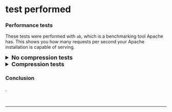 # test performed
### Performance tests

These tests were performed with `ab`, which is a benchmarking tool Apache has. This shows you how many requests per second your Apache installation is capable of serving.


<details>
    <summary style="font-size: 18px"><b>No compression tests</b></summary><br/>

### Parameters:

* `-k` : Enable the HTTP KeepAlive  feature,  i.e.,  perform  multiple  requests within one HTTP session. Default is no KeepAlive.

* `-c` (concurrency): Number of multiple requests to perform at a time Default is one request at a time.

* `-n` (requests): Number of requests to perform for the benchmarking session. The default is to just perform a single request which usually leads  to  non-repre‐ sentative benchmarking results.



### 100 users and 1000 requests


<details>
    <summary><b>Index page with TLS1.3</b></summary><br/>

Extra Parameters:

* `-f` (protocol): Specify SSL/TLS protocol (SSL2, TLS1, TLS1.1, TLS1.2, TLS1.3 or ALL)


```bash
ab -k -f TLS1.3 -c 100 -n 1000 https://leogamer644.com
```
</details>

<details>
    <summary><b>Logo.png image (301KB)</b></summary><br/>

```bash
ab -k -c 100 -n 1000 https://leogamer644.com/files/logo.png
```

</details>

<details>
    <summary><b>Admin page</b></summary><br/>

It cant be done as I use php for authentication... but you can test the failure...

Extra Parameters:

* `-A` (attribute): Add Basic WWW Authentication, the attributes are a colon separated username and password.

```bash
ab -k -c 100 -n 1000 -A admin:asir https://leogamer644.com/admin/
```

</details>




### 1000 users and 10000 requests

<details>
    <summary><b>Index page with TLS1.3</b></summary><br/>

```bash
ab -k -f TLS1.3 -c 1000 -n 10000 https://leogamer644.com/
```

</details>

<details>
    <summary><b>Logo.png image (301KB)</b></summary><br/>

```bash
ab -k -c 1000 -n 10000 https://leogamer644.com/files/logo.png
```


</details>

<details>
    <summary><b>Admin page</b></summary><br/>

```bash
ab -k -c 1000 -n 10000 -A admin:asir https://leogamer644.com/admin/
```


</details>

<br/>

---

<br/>

</details>






<details>
    <summary style="font-size: 18px"><b>Compression tests</b></summary><br/>

### Parameters:

* `-k` : Enable the HTTP KeepAlive  feature,  i.e.,  perform  multiple  requests within one HTTP session. Default is no KeepAlive.

* `-c` (concurrency): Number of multiple requests to perform at a time Default is one request at a time.

* `-n` (requests): Number of requests to perform for the benchmarking session. The default is to just perform a single request which usually leads  to  non-repre‐ sentative benchmarking results.

* `-H` (custom-header): Append extra headers to the request. The argument is typically  in  the form  of  a valid header line, containing a colon-separated field-value pair (i.e., "Accept-Encoding: zip/zop;8bit" or "Accept-Encoding: gzip, deflate")



### 100 users and 1000 requests

<details>
    <summary><b>Index page with TLS1.3</b></summary><br/>

```bash
ab -k -f TLS1.3 -c 100 -n 1000 -H "Accept-Encoding: gzip, deflate" https://leogamer644.com/
```


</details>

<details>
    <summary><b>Logo.png image (301KB)</b></summary><br/>

```bash
ab -k -c 100 -n 1000 -H "Accept-Encoding: gzip, deflate" https://leogamer644.com/files/logo.png
```


</details>

<details>
    <summary><b>Admin page</b></summary><br/>

```bash
ab -k -c 100 -n 1000 -A admin:asir -H "Accept-Encoding: gzip, deflate" https://leogamer644.com/admin/
```


</details>



### 1000 users and 10000 requests

<details>
    <summary><b>Index page with TLS1.3</b></summary><br/>

```bash
ab -k -f TLS1.3 -c 1000 -n 10000 -H "Accept-Encoding: gzip, deflate" https://leogamer644.com/
```


</details>

<details>
    <summary><b>Logo.png image (301KB)</b></summary><br/>

```bash
ab -k -c 1000 -n 10000 -H "Accept-Encoding: gzip, deflate" https://leogamer644.com/logo.png
```

</details>

<details>
    <summary><b>Admin page</b></summary><br/>

```bash
ab -k -c 1000 -n 10000 -A admin:asir -H "Accept-Encoding: gzip, deflate" https://leogamer644.com/admin/
```

</details>

<br/>

---

<br/>

</details>


### Conclusion

.


<br/>

---

<br/>
